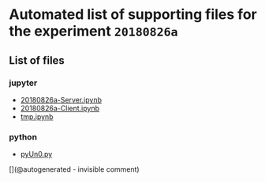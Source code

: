 # Automated list of supporting files for the __experiment `20180826a`__

## List of files

### jupyter

* [20180826a-Server.ipynb](/matty/20180826a/20180826a-Server.ipynb)
* [20180826a-Client.ipynb](/matty/20180826a/20180826a-Client.ipynb)
* [tmp.ipynb](/tmp.ipynb)


### python

* [pyUn0.py](/matty/20180826a/pyUn0.py)


[](@autogenerated - invisible comment)